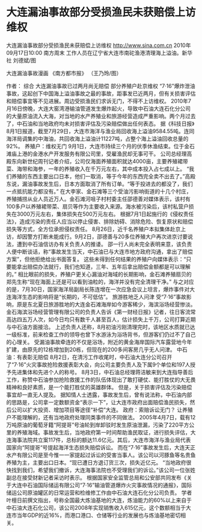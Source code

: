 # 大连漏油事故部分受损渔民未获赔偿上访维权

大连漏油事故部分受损渔民未获赔偿上访维权
http://www.sina.com.cn  2010年09月17日10:00  南方周末
工作人员在辽宁省大连市南砣渔港清理海上溢油。新华社 刘德斌/图

大连漏油事故漫画 《南方都市报》 （王乃玲/图）

作者： 综合
大连漏油事故已过两月尚无赔偿 部分养殖户赴京维权
“7·16”爆炸泄油事故，这起创下中国海上溢油事故之最的事故，距事发已近两月，但有关损害评估和赔偿事宜等不见进展。周边受损渔民们求诉无门，不得不上访维权。
2010年7月16日傍晚，大连大窑湾港输油管道发生爆炸起火，导致中石油大连石化分公司的大量原油流入大海，对当地的水产养殖业和旅游经营造成严重影响。两个月过去了，中石油和当地政府均未对损害评估及污染赔偿做出任何表态。
据《科技日报》8月1日报道，截至7月29日，大连市海洋与渔业局回收海上溢油9584.55吨。连同海洋局调集的中海油，共回收海上溢油计11227吨，占整个海上溢油回收总量的92%。
养殖户：维权无门
9月1日，大连市持续三个月的伏季休渔结束。位于金石滩庙上港的金港水产开发服务有限公司里，受雇渔民却无事可干。
公司总经理高殿东向新世纪周刊记者介绍，公司仅海面养殖面积就达4000亩，主要养殖裙带菜、海带和海参，一年的养殖收入在千万元左右，其中成本投入占七成以上。
“我们养殖的东西主要出口日本，他们一取消，等于今年的东西完全卖不出去了。”高殿东说，漏油事故发生后，日本方面取消了所有订单。“等于投进去的都没了，我们一点抵抗能力都没有。”
在大李家、金石滩等三个受油污影响街道的十几个村庄，养殖捕捞从业人员近万人。金石滩河咀子村村委主任邵德善对媒体表示，该村有100多户以养殖裙带菜、扇贝等作为主要收入来源。海水被污染后，该村私营户损失在3000万元左右，集体损失在500万元左右。
根据7月1日起施行的《侵权责任法》，造成污染的责任人应当以停止侵害、排除妨碍、消除危险、恢复原状和赔偿损失等方式，全方位承担侵权责任。
8月26日，近千名养殖户本拟集体赴京上访，却因警方打断未能成行。9月2日，邵德善与20多位养殖大户再次进京讨要说法，遭到中石油信访办有关负责人的推诿。
邵一行人尚未完全表明来意，该负责人便中断谈话，称“事故发生当天，中石油已与大连市地方政府沟通，拿出了赔偿方案”，但他拒绝给出书面答复。
这些未得到任何结果的养殖户向媒体表示：“只要能拿出赔偿办法就行，我们也知道，三年、五年后拿出赔偿金额都是可以理解的。”
相比眼前的损失，养殖户更关心漏油对海域的长期影响，金石滩养殖扇贝的郑先生称“现在海面上还是可以看到油粒的，海洋并没有完全清理干净。”
与之对应的是，7月30日，国家海洋局副局长陈连增在一次应急会议上坦言，爆炸事件对大连海洋生态的影响将是“长期的，不可低估”。
旅游胜地乏人问津
受“7·16”事故影响，原是东北夏日旅游胜地的大连金石滩海岸如今游客稀少，海滨浴场经营惨淡。金石海滨浴场经营管理有限公司的负责人告诉《第一财经日报》记者，往日客流常高达四五万人次，如今日均只有数千人甚至百人，估计损失上千万，公司打算近期与中石油方面接洽。
上述负责人还称，8月初油污刚清理完时，该地区水质就已达一级标准，前来检查工作的领导也曾下水游泳为浴场背书，但游客们仍过不了自己的心理关。
受漏油事故牵连的不仅是浴场，附近的黄金海岸国际汽车露营地今年扩建，由原先的12栋增加到20栋，但现在的200多间客房几乎无人问津。
中石油：有表彰无赔偿
8月2日，在清污工作收尾时，中石油大连分公司召开了“7·16”火灾事故抢险救援表彰大会，向公司主要负责人及下属9个单位和197人授予先进集体和先进个人的称号。
8月3日，中石油总经理蒋洁敏来到大连指导善后工作，称赞中石油参加抢险救援工作的队伍体现出了敢打硬仗、能打胜仗的大无畏精神和良好素质，是一个能打胜仗的英雄群体。
但是，关于损害评估及污染赔偿事宜却一直无人提及。
据知情人士透露，事故发生后，曾有说法称，中石油内部的思路是，公司拿一定数额资金“表示一下”，让大连市政府出面赔偿渔民损失，然后公司以扩大投资、增加项目等途径“补偿”大连。
政府：索赔诉讼无门？
让养殖户不能理解的，还有当地政府处理同类事件的不同做法。
2005年4月7日，载有12万吨原油的葡萄牙籍“阿提哥”号油轮到岸卸驳时发生原油泄漏，污染了220平方公里的养殖海域。事故发生后，当地政府第一时间帮助渔民取证，进行损失评估，大连海事法院共立案117件，总标的额达11.6亿元。其后，大连市海洋与渔业局代表国家向“阿提哥“号提起海洋生态损失赔偿诉讼。
而在“7·16”事故发生后，大连天正水产有限公司是至今惟一一家提起过诉讼的受害当事人。该公司以河豚鱼等名贵鱼养殖为主，主要出口日本。“现已遭日方退订货三次，损失近亿元。
“当地政府很快找到我们，希望我们撤诉，大连海事法院也不受理我们的诉讼。”该公司一位张姓副总在接受财新记者采访时表示。
根据国家安全监管总局和公安部共同发布《关于大连中石油国际储运有限公司“7·16”输油管道爆炸火灾事故情况的通报》，国际储运公司原油罐区的日常运营和检维修工作由中石油大连石化分公司负责。
学者叶檀日前撰文指出，号称全国最大炼油基地的大连，炼油能力的60%以上来自于中石油大连石化公司，该公司2008年实现销售收入615亿元，这个数额相当于大连市当年GDP的近16%，而港口港口、仓储等行业的发展也与炼油基地密切相关。

